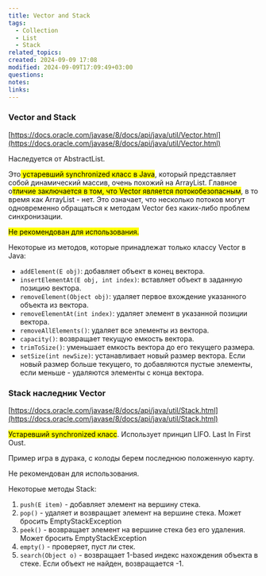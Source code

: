 ```yaml
---
title: Vector and Stack
tags:
  - Collection
  - List
  - Stack
related_topics: 
created: 2024-09-09 17:08
modified: 2024-09-09T17:09:49+03:00
questions: 
notes: 
links: 
---
```

### Vector and Stack

[https://docs.oracle.com/javase/8/docs/api/java/util/Vector.html](https://docs.oracle.com/javase/8/docs/api/java/util/Vector.html)

Наследуется от AbstractList.

Это<mark class="hltr-yellow"> устаревший synchronized класс в Java</mark>, который представляет собой динамический массив, очень похожий на ArrayList. Главное о<mark class="hltr-yellow">тличие заключается в том, что Vector является потокобезопасным</mark>, в то время как ArrayList - нет. Это означает, что несколько потоков могут одновременно обращаться к методам Vector без каких-либо проблем синхронизации.

<mark class="hltr-red">Не рекомендован для использования.</mark>

Некоторые из методов, которые принадлежат только классу Vector в Java:

- `addElement(E obj)`: добавляет объект в конец вектора.
- `insertElementAt(E obj, int index)`: вставляет объект в заданную позицию вектора.
- `removeElement(Object obj)`: удаляет первое вхождение указанного объекта из вектора.
- `removeElementAt(int index)`: удаляет элемент в указанной позиции вектора.
- `removeAllElements()`: удаляет все элементы из вектора.
- `capacity()`: возвращает текущую емкость вектора.
- `trimToSize()`: уменьшает емкость вектора до его текущего размера.
- `setSize(int newSize)`: устанавливает новый размер вектора. Если новый размер больше текущего, то добавляются пустые элементы, если меньше - удаляются элементы с конца вектора.

  

### Stack наследник Vector

[https://docs.oracle.com/javase/8/docs/api/java/util/Stack.html](https://docs.oracle.com/javase/8/docs/api/java/util/Stack.html)

<mark class="hltr-yellow">Устаревший synchronized класс</mark>. Использует принцип LIFO. Last In First Oust.

Пример игра в дурака, с колоды берем последнюю положенную карту.

Не рекомендован для использования.

Некоторые методы Stack:

1. `push(E item)` - добавляет элемент на вершину стека.
2. `pop()` - удаляет и возвращает элемент на вершине стека. Может бросить EmptyStackException
3. `peek()` - возвращает элемент на вершине стека без его удаления. Может бросить EmptyStackException
4. `empty()` - проверяет, пуст ли стек.
5. `search(Object o)` - возвращает 1-based индекс нахождения объекта в стеке. Если объект не найден, возвращается -1.
